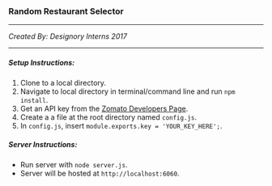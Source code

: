 ### **Random Restaurant Selector**

---

*Created By: Designory Interns 2017*

---

##### Setup Instructions:
1. Clone to a local directory.
2. Navigate to local directory in terminal/command line and run `npm install`.
3. Get an API key from the [Zomato Developers Page](https://developers.zomato.com/api).
4. Create a a file at the root directory named `config.js`.
5. In `config.js`, insert `module.exports.key = 'YOUR_KEY_HERE';`.

##### Server Instructions:
* Run server with `node server.js`.
* Server will be hosted at `http://localhost:6060`.